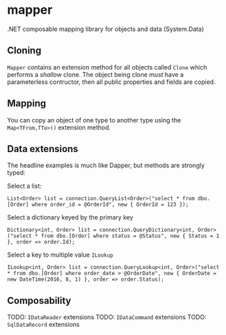 # mapper
.NET composable mapping library for objects and data (System.Data)

## Cloning

`Mapper` contains an extension method for all objects called `Clone` which performs a *shallow* clone. The object being clone *must* have a parameterless contructor, then all public properties and fields are copied.

## Mapping

You can copy an object of one type to another type using the `Map<TFrom,TTo>()` extension method.

## Data extensions

The headline examples is much like Dapper, but methods are strongly typed:

Select a list:
```
List<Order> list = connection.QueryList<Order>("select * from dbo.[Order] where order_id = @OrderId", new { OrderId = 123 });
```

Select a dictionary keyed by the primary key
```
Dictionary<int, Order> list = connection.QueryDictionary<int, Order>("select * from dbo.[Order] where status = @Status", new { Status = 1 }, order => order.Id);
```

Select a key to multiple value `ILookup`
```
ILookup<int, Order> list = connection.QueryLookup<int, Order>("select * from dbo.[Order] where order_date > @OrderDate", new { OrderDate = new DateTime(2016, 8, 1) }, order => order.Status);
```

## Composability
TODO: `IDataReader` extensions
TODO: `IDataCommand` extensions
TODO: `SqlDataRecord` extensions
